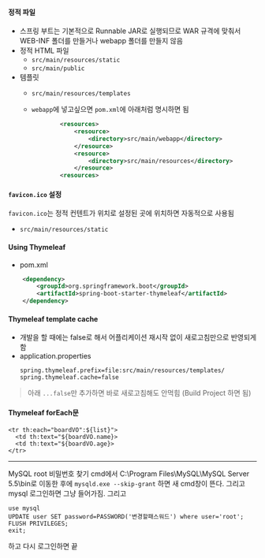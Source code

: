#### 정적 파일
- 스프링 부트는 기본적으로 Runnable JAR로 실행되므로 WAR 규격에 맞춰서 WEB-INF 폴더를 만들거나 webapp 폴더를 만들지 않음
- 정적 HTML 파일
  - `src/main/resources/static`
  - `src/main/public`
- 템플릿
  - `src/main/resources/templates`

  - `webapp`에 넣고싶으면 `pom.xml`에 아래처럼 명시하면 됨 
    ```xml
            <resources>
                <resource>
                    <directory>src/main/webapp</directory>
                </resource>
                <resource>
                    <directory>src/main/resources</directory>
                </resource>
            <resources>
    ```

#### `favicon.ico` 설정 
  `favicon.ico`는 정적 컨텐트가 위치로 설정된 곳에 위치하면 자동적으로 사용됨
  - `src/main/resources/static`
  
#### Using Thymeleaf 
- pom.xml
```xml
    <dependency>
        <groupId>org.springframework.boot</groupId>
        <artifactId>spring-boot-starter-thymeleaf</artifactId>
    </dependency>
```
#### Thymeleaf template cache
- 개발을 할 때에는 false로 해서 어플리케이션 재시작 없이 새로고침만으로 반영되게 함
- application.properties 
    ```
    spring.thymeleaf.prefix=file:src/main/resources/templates/
    spring.thymeleaf.cache=false
    ```
> 아래 `...false`만 추가하면 바로 새로고침해도 안먹힘 (Build Project 하면 됨)

    
    
#### Thymeleaf forEach문
```haml
<tr th:each="boardVO":${list}">
  <td th:text="${boardVO.name}>
  <td th:text="${boardVO.age}>
</tr>
```
  
---

MySQL root 비밀번호 찾기
cmd에서 C:\Program Files\MySQL\MySQL Server 5.5\bin로 이동한 후에 
`mysqld.exe --skip-grant` 하면 새 cmd창이 뜬다. 그리고 mysql 로그인하면 그냥 들어가짐. 
그리고 
```
use mysql
UPDATE user SET password=PASSWORD('변경할패스워드') where user='root';
FLUSH PRIVILEGES;
exit;
```

하고 다시 로그인하면 끝